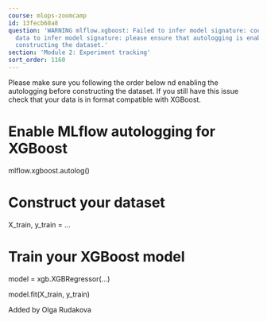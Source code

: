 ```yaml
---
course: mlops-zoomcamp
id: 13fecb68a8
question: 'WARNING mlflow.xgboost: Failed to infer model signature: could not sample
  data to infer model signature: please ensure that autologging is enabled before
  constructing the dataset.'
section: 'Module 2: Experiment tracking'
sort_order: 1160
---
```


Please make sure you following the order below nd enabling the autologging before constructing the dataset. If you still have this issue check that your data is in format compatible with XGBoost.

# Enable MLflow autologging for XGBoost

mlflow.xgboost.autolog()

# Construct your dataset

X_train, y_train = ...

# Train your XGBoost model

model = xgb.XGBRegressor(...)

model.fit(X_train, y_train)

Added by Olga Rudakova

